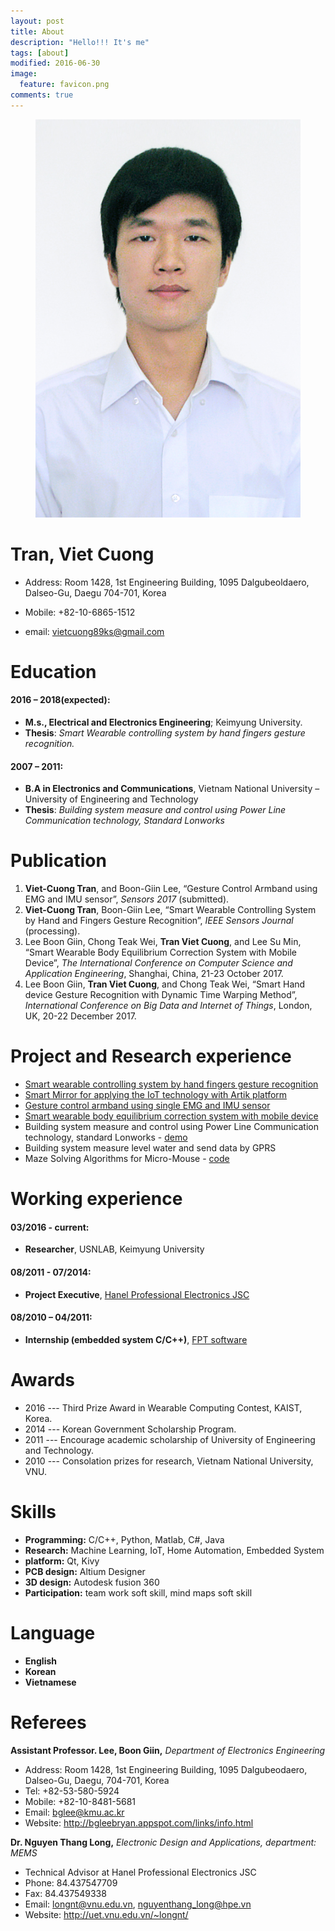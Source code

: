 ```yaml
---
layout: post
title: About
description: "Hello!!! It's me"
tags: [about]
modified: 2016-06-30
image:
  feature: favicon.png
comments: true
---
```



<figure class="half center">
	<img src="/images/avatar.jpg" alt="">
</figure>

Tran, Viet Cuong
================

* Address: Room 1428, 1st Engineering Building, 1095 Dalgubeoldaero, Dalseo-Gu, Daegu 704-701, Korea

* Mobile: +82-10-6865-1512

* email: [vietcuong89ks@gmail.com](vietcuong89ks@gmail.com)

Education
=========

#### 2016 – 2018(expected):
* **M.s., Electrical and Electronics Engineering**; Keimyung University.
* **Thesis**: *Smart Wearable controlling system by hand fingers gesture recognition.*

#### 2007 – 2011:
* **B.A in Electronics and Communications**, Vietnam National University – University of Engineering and Technology
* **Thesis**: *Building system measure and control using Power Line Communication technology, Standard Lonworks*

Publication
===========

1. **Viet-Cuong Tran**, and Boon-Giin Lee, “Gesture Control Armband using EMG and IMU sensor”, *Sensors 2017* (submitted).
2. **Viet-Cuong Tran**, Boon-Giin Lee, “Smart Wearable Controlling System by Hand and Fingers Gesture Recognition”, *IEEE Sensors Journal* (processing).
3. Lee Boon Giin, Chong Teak Wei, **Tran Viet Cuong**, and Lee Su Min, “Smart Wearable Body Equilibrium Correction System with Mobile Device”, *The International Conference on Computer Science and Application Engineering*, Shanghai, China, 21-23 October 2017.
4. Lee Boon Giin, **Tran Viet Cuong**, and Chong Teak Wei, “Smart Hand device Gesture Recognition with Dynamic Time Warping Method”, *International Conference on Big Data and Internet of Things*, London, UK, 20-22 December 2017.

Project and Research experience
===============================
* [Smart wearable controlling system by hand fingers gesture recognition]()
* [Smart Mirror for applying the IoT technology with Artik platform]()
* [Gesture control armband using single EMG and IMU sensor](http://cuongtv.com/project/Gesture-Control-Armband-using-Single-EMG-and-IMU-sensor/)
* [Smart wearable body equilibrium correction system with mobile device](http://cuongtv.com/project/Smart-Wearable-Body-Equilibrium-Correction-System-with-Mobile-Device/)
* Building system measure and control using Power Line Communication technology, standard Lonworks - [demo](https://youtu.be/JJyp_-AzI58)
* Building system measure level water and send data by GPRS
* Maze Solving Algorithms for Micro-Mouse - [code]()

Working experience
==================
#### 03/2016 - current:
* **Researcher**, USNLAB, Keimyung University
#### 08/2011 - 07/2014:
* **Project Executive**, [Hanel Professional Electronics JSC]()
#### 08/2010 – 04/2011:
* **Internship (embedded system C/C++)**, [FPT software]()

Awards
======
* 2016 --- Third Prize Award in Wearable Computing Contest, KAIST, Korea.
* 2014 --- Korean Government Scholarship Program.
* 2011 --- Encourage academic scholarship of University of Engineering and Technology.
* 2010 --- Consolation prizes for research, Vietnam National University, VNU.

Skills
======
* **Programming:** C/C++, Python, Matlab, C#, Java
* **Research:** Machine Learning, IoT, Home Automation, Embedded System
* **platform:** Qt, Kivy
* **PCB design:** Altium Designer
* **3D design:** Autodesk fusion 360
* **Participation:** team work soft skill, mind maps soft skill

Language
========
* **English**
* **Korean**
* **Vietnamese**

Referees
========
**Assistant Professor. Lee, Boon Giin,** *Department of Electronics Engineering*
* Address: Room 1428, 1st Engineering Building, 1095 Dalgubeodaero, Dalseo-Gu, Daegu, 704-701, Korea
* Tel: +82-53-580-5924
* Mobile: +82-10-8481-5681
* Email: bglee@kmu.ac.kr
* Website: http://bgleebryan.appspot.com/links/info.html


**Dr. Nguyen Thang Long,** *Electronic Design and Applications, department: MEMS*
* Technical Advisor at Hanel Professional Electronics JSC
* Phone: 84.437547709
* Fax: 84.437549338
* Email: longnt@vnu.edu.vn, nguyenthang_long@hpe.vn
* Website: http://uet.vnu.edu.vn/~longnt/

